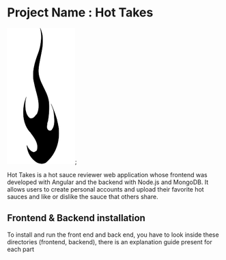 # Project Name : Hot Takes

![Piiquante logo](./frontend/assets/images/flame.png);

Hot Takes is a hot sauce reviewer web application whose frontend was developed with Angular and the backend with Node.js and MongoDB. 
It allows users to create personal accounts and upload their favorite hot sauces and like or dislike the sauce that others share. 

## Frontend & Backend installation ##

To install and run the front end and back end, you have to look inside these directories (frontend, backend), there is an explanation guide present for each part
